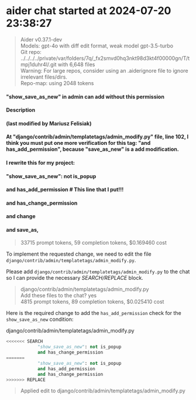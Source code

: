 
# aider chat started at 2024-07-20 23:38:27

> Aider v0.37.1-dev  
> Models: gpt-4o with diff edit format, weak model gpt-3.5-turbo  
> Git repo: ../../../../private/var/folders/7q/_fx2smvd0hq3nkt98d3kt4f00000gn/T/tmpj1duhr4l/.git with 6,648 files  
> Warning: For large repos, consider using an .aiderignore file to ignore irrelevant files/dirs.  
> Repo-map: using 2048 tokens  

#### "show_save_as_new" in admin can add without this permission  
#### Description  
#### 	   
#### 		(last modified by Mariusz Felisiak)  
#### 	   
#### At "django/contrib/admin/templatetags/admin_modify.py" file, line 102, I think you must put one more verification for this tag: "and has_add_permission", because "save_as_new" is a add modification.  
#### I rewrite this for my project:  
#### 			"show_save_as_new": not is_popup  
#### 			and has_add_permission # This line that I put!!!  
#### 			and has_change_permission  
#### 			and change  
#### 			and save_as,  
> 33715 prompt tokens, 59 completion tokens, $0.169460 cost  

To implement the requested change, we need to edit the file `django/contrib/admin/templatetags/admin_modify.py`.

Please add `django/contrib/admin/templatetags/admin_modify.py` to the chat so I can provide the necessary *SEARCH/REPLACE* block.

> django/contrib/admin/templatetags/admin_modify.py  
> Add these files to the chat? yes  
> 4815 prompt tokens, 89 completion tokens, $0.025410 cost  

Here is the required change to add the `has_add_permission` check for the `show_save_as_new` condition:

django/contrib/admin/templatetags/admin_modify.py
```python
<<<<<<< SEARCH
            "show_save_as_new": not is_popup
            and has_change_permission
=======
            "show_save_as_new": not is_popup
            and has_add_permission
            and has_change_permission
>>>>>>> REPLACE
```

> Applied edit to django/contrib/admin/templatetags/admin_modify.py  
